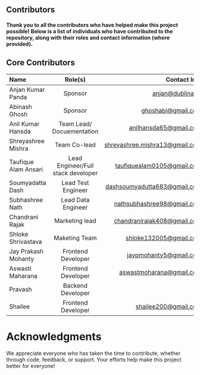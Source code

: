 ## Contributors

#### Thank you to all the contributors who have helped make this project possible! Below is a list of individuals who have contributed to the repository, along with their roles and contact information (where provided).

## Core Contributors

| Name | Role(s) | Contact Info |
|:-------------|:--------------:|--------------:|
| Anjan Kumar Panda       | Sponsor         | anjan@dublinai.ai        |
| Abinash Ghosh    | Sponsor  | ghoshabi@gmail.com    |
| Anil Kumar Hansda | Team Lead/ Docuementation | anilhansda65@gmail.com |
| Shreyashree Mishra | Team Co-lead | shreyashree.mishra13@gmail.com |
| Taufique Alam Ansari | Lead Engineer/Full stack developer | taufiquealam0105@gmail.com |
| Soumyadatta Dash | Lead Test Engineer | dashsoumyadutta683@gmail.com |
| Subhashree Nath | Lead Data Engineer | nathsubhashree98@gmail.com |
| Chandrani Rajak | Marketing lead | chandranirajak408@gmail.com |
| Shloke Shrivastava | Maketing Team | shloke132005@gmail.com |
| Jay Prakash Mohanty | Frontend Developer | jaypmohanty5@gmail.com |
| Aswasti Maharana | Frontend Developer | aswastmoharana@gmail.com |
| Pravash | Backend Developer | |
| Shailee | Frontend Developer | shailee200@gmail.com |



# Acknowledgments
We appreciate everyone who has taken the time to contribute, whether through code, feedback, or support. Your efforts help make this project better for everyone!